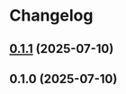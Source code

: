 # Changelog

## [0.1.1](https://github.com/solehudin5699/nps-widget/compare/v0.1.0...v0.1.1) (2025-07-10)

## 0.1.0 (2025-07-10)
